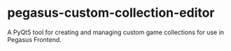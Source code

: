 # pegasus-custom-collection-editor
A PyQt5 tool for creating and managing custom game collections for use in Pegasus Frontend.
